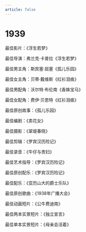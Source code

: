 ```yaml
---
article: false
---
```


# 1939

最佳影片：《浮生若梦》

最佳导演：弗兰克·卡普拉《浮生若梦》

最佳男主角：斯宾塞·屈塞《孤儿乐园》

最佳女主角：贝蒂·戴维斯《红衫泪痕》

最佳男配角：沃尔特·布伦南《香姝宝马》

最佳女配角：费伊·贝恩特《红衫泪痕》

最佳原创故事：《孤儿乐园》

最佳编剧：《卖花女》

最佳摄影：《翠堤春晓》

最佳剪辑：《罗宾汉历险记》

最佳录音：《牛仔与贵妇》

最佳艺术指导：《罗宾汉历险记》

最佳原创配乐：《罗宾汉历险记》

最佳配乐：《亚历山大的爵士乐队》

最佳原创歌曲：《1938年广播大会》

最佳动画短片：《公牛费迪南》

最佳两本实景短片：《独立宣言》

最佳单本实景短片：《母亲会活着》